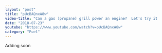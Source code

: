 ```yaml
---
layout: "post"
title: "pUcBAQnxA8w"
video-title: "Can a gas (propane) grill power an engine?  Let's try it!"
date: "2018-07-23"
youtube: "https://www.youtube.com/watch?v=pUcBAQnxA8w"
category: "Fuel"
---
```

<div class="space-y-1"><p class="text-gray-400">Adding soon</p></div>